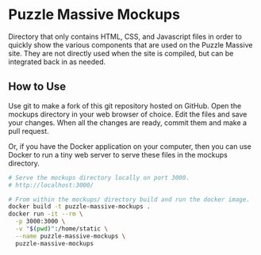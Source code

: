# Puzzle Massive Mockups

Directory that only contains HTML, CSS, and Javascript files in order to quickly
show the various components that are used on the Puzzle Massive site. They are
not directly used when the site is compiled, but can be integrated back in as
needed.

## How to Use

Use git to make a fork of this git repository hosted on GitHub. Open the
mockups directory in your web browser of choice. Edit the files and save your
changes. When all the changes are ready, commit them and make a pull request.

Or, if you have the Docker application on your computer, then you can use Docker to
run a tiny web server to serve these files in the mockups directory.

```bash
# Serve the mockups directory locally on port 3000.
# http://localhost:3000/

# From within the mockups/ directory build and run the docker image.
docker build -t puzzle-massive-mockups .
docker run -it --rm \
  -p 3000:3000 \
  -v "$(pwd)":/home/static \
  --name puzzle-massive-mockups \
  puzzle-massive-mockups
```

##
